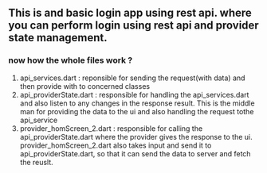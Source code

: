 ## This is and basic login app using rest api. where you can perform login using rest api and provider state management. 

### now how the whole files work ? 
1. api_services.dart  : reponsible for sending the request(with data) and then provide with to concerned classes
2. api_providerState.dart : responsible for handling the api_services.dart and also listen to any changes in the response result. This is the middle man for providing the data to the ui and also handling the request tothe api_service
3. provider_homScreen_2.dart : responsible for calling the api_providerState.dart where the provider gives the response to the ui. provider_homScreen_2.dart also takes input and send it to api_providerState.dart, so that it can send the data to server and fetch the reuslt. 
